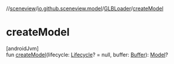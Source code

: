 //[sceneview](../../../index.md)/[io.github.sceneview.model](../index.md)/[GLBLoader](index.md)/[createModel](create-model.md)

# createModel

[androidJvm]\
fun [createModel](create-model.md)(lifecycle: [Lifecycle](https://developer.android.com/reference/kotlin/androidx/lifecycle/Lifecycle.html)? = null, buffer: [Buffer](https://developer.android.com/reference/kotlin/java/nio/Buffer.html)): [Model](../index.md#1227607086%2FClasslikes%2F-1571379623)?
